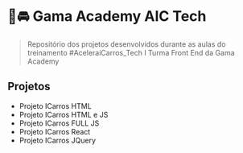 # 👊🚘 Gama Academy AIC Tech

> Repositório dos projetos desenvolvidos durante as aulas do treinamento #AceleraiCarros_Tech I Turma Front End da Gama Academy

## Projetos

- Projeto ICarros HTML
- Projeto ICarros HTML e JS
- Projeto ICarros FULL JS
- Projeto ICarros React
- Projeto ICarros JQuery